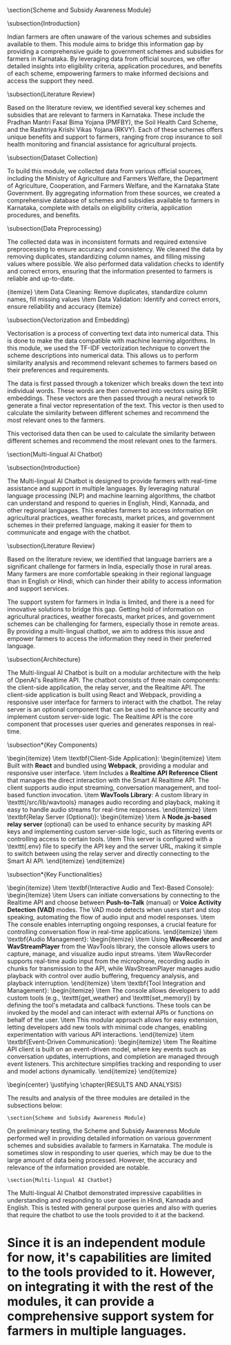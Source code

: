 
\section{Scheme and Subsidy Awareness Module}

\subsection{Introduction}

Indian farmers are often unaware of the various schemes and subsidies available to them. This module aims to bridge this information gap by providing a comprehensive guide to government schemes and subsidies for farmers in Karnataka. By leveraging data from official sources, we offer detailed insights into eligibility criteria, application procedures, and benefits of each scheme, empowering farmers to make informed decisions and access the support they need.

\subsection{Literature Review}

Based on the literature review, we identified several key schemes and subsidies that are relevant to farmers in Karnataka. These include the Pradhan Mantri Fasal Bima Yojana (PMFBY), the Soil Health Card Scheme, and the Rashtriya Krishi Vikas Yojana (RKVY). Each of these schemes offers unique benefits and support to farmers, ranging from crop insurance to soil health monitoring and financial assistance for agricultural projects.



\subsection{Dataset Collection}

To build this module, we collected data from various official sources, including the Ministry of Agriculture and Farmers Welfare, the Department of Agriculture, Cooperation, and Farmers Welfare, and the Karnataka State Government. By aggregating information from these sources, we created a comprehensive database of schemes and subsidies available to farmers in Karnataka, complete with details on eligibility criteria, application procedures, and benefits.

\subsection{Data Preprocessing}

The collected data was in inconsistent formats and required extensive preprocessing to ensure accuracy and consistency. We cleaned the data by removing duplicates, standardizing column names, and filling missing values where possible. We also performed data validation checks to identify and correct errors, ensuring that the information presented to farmers is reliable and up-to-date.



{itemize}
\item Data Cleaning: Remove duplicates, standardize column names, fill missing values
\item Data Validation: Identify and correct errors, ensure reliability and accuracy
{itemize}


\subsection{Vectorization and Embedding}

Vectorisation is a process of converting text data into numerical data. This is done to make the data compatible with machine learning algorithms. In this module, we used the TF-IDF vectorization technique to convert the scheme descriptions into numerical data. This allows us to perform similarity analysis and recommend relevant schemes to farmers based on their preferences and requirements.

The data is first passed through a tokenizer which breaks down the text into individual words. These words are then converted into vectors using BERt embeddings. These vectors are then passed through a neural network to generate a final vector representation of the text. This vector is then used to calculate the similarity between different schemes and recommend the most relevant ones to the farmers.

This vectorised data then can be used to calculate the similarity between different schemes and recommend the most relevant ones to the farmers.



\section{Multi-lingual AI Chatbot}

\subsection{Introduction}

The Multi-lingual AI Chatbot is designed to provide farmers with real-time assistance and support in multiple languages. By leveraging natural language processing (NLP) and machine learning algorithms, the chatbot can understand and respond to queries in English, Hindi, Kannada, and other regional languages. This enables farmers to access information on agricultural practices, weather forecasts, market prices, and government schemes in their preferred language, making it easier for them to communicate and engage with the chatbot.

\subsection{Literature Review}

Based on the literature review, we identified that language barriers are a significant challenge for farmers in India, especially those in rural areas. Many farmers are more comfortable speaking in their regional language than in English or Hindi, which can hinder their ability to access information and support services. 

The support system for farmers in India is limited, and there is a need for innovative solutions to bridge this gap. Getting hold of information on agricultural practices, weather forecasts, market prices, and government schemes can be challenging for farmers, especially those in remote areas. By providing a multi-lingual chatbot, we aim to address this issue and empower farmers to access the information they need in their preferred language.


\subsection{Architecture}

The Multi-lingual AI Chatbot is built on a modular architecture with the help of OpenAI's Realtime API. The chatbot consists of three main components: the client-side application, the relay server, and the Realtime API. The client-side application is built using React and Webpack, providing a responsive user interface for farmers to interact with the chatbot. The relay server is an optional component that can be used to enhance security and implement custom server-side logic. The Realtime API is the core component that processes user queries and generates responses in real-time.

\subsection*{Key Components}

\begin{itemize}
    \item \textbf{Client-Side Application}:
        \begin{itemize}
            \item Built with **React** and bundled using **Webpack**, providing a modular and responsive user interface.
            \item Includes a **Realtime API Reference Client** that manages the direct interaction with the Smart AI Realtime API. The client supports audio input streaming, conversation management, and tool-based function invocation.
            \item **WavTools Library**: A custom library in \texttt{/src/lib/wavtools} manages audio recording and playback, making it easy to handle audio streams for real-time responses.
        \end{itemize}
    \item \textbf{Relay Server (Optional)}:
        \begin{itemize}
            \item A **Node.js-based relay server** (optional) can be used to enhance security by masking API keys and implementing custom server-side logic, such as filtering events or controlling access to certain tools.
            \item This server is configured with a \texttt{.env} file to specify the API key and the server URL, making it simple to switch between using the relay server and directly connecting to the Smart AI API.
        \end{itemize}
\end{itemize}

\subsection*{Key Functionalities}

\begin{itemize}
    \item \textbf{Interactive Audio and Text-Based Console}:
        \begin{itemize}
            \item Users can initiate conversations by connecting to the Realtime API and choose between **Push-to-Talk** (manual) or **Voice Activity Detection (VAD)** modes. The VAD mode detects when users start and stop speaking, automating the flow of audio input and model responses.
            \item The console enables interrupting ongoing responses, a crucial feature for controlling conversation flow in real-time applications.
        \end{itemize}
    \item \textbf{Audio Management}:
        \begin{itemize}
            \item Using **WavRecorder** and **WavStreamPlayer** from the WavTools library, the console allows users to capture, manage, and visualize audio input streams.
            \item WavRecorder supports real-time audio input from the microphone, recording audio in chunks for transmission to the API, while WavStreamPlayer manages audio playback with control over audio buffering, frequency analysis, and playback interruption.
        \end{itemize}
    \item \textbf{Tool Integration and Management}:
        \begin{itemize}
            \item The console allows developers to add custom tools (e.g., \texttt{get\_weather} and \texttt{set\_memory}) by defining the tool's metadata and callback functions. These tools can be invoked by the model and can interact with external APIs or functions on behalf of the user.
            \item This modular approach allows for easy extension, letting developers add new tools with minimal code changes, enabling experimentation with various API interactions.
        \end{itemize}
    \item \textbf{Event-Driven Communication}:
        \begin{itemize}
            \item The Realtime API client is built on an event-driven model, where key events such as conversation updates, interruptions, and completion are managed through event listeners. This architecture simplifies tracking and responding to user and model actions dynamically.
        \end{itemize}
\end{itemize}



\begin{center}
	\justifying
	\chapter{RESULTS AND ANALYSIS}

 The results and analysis of the three modules are detailed in the subsections below:

    \section{Scheme and Subsidy Awareness Module} 

On preliminary testing, the Scheme and Subsidy Awareness Module performed well in providing detailed information on various government schemes and subsidies available to farmers in Karnataka. The module is sometimes slow in responding to user queries, which may be due to the large amount of data being processed. However, the accuracy and relevance of the information provided are notable.

    \section{Multi-lingual AI Chatbot}

The Multi-lingual AI Chatbot demonstrated impressive capabilities in understanding and responding to user queries in Hindi, Kannada and English. This is tested with general purpose queries and also with queries that require the chatbot to use the tools provided to it at the backend. 

Since it is an independent module for now, it's capabilities are limited to the tools provided to it. However, on integrating it with the rest of the modules, it can provide a comprehensive support system for farmers in multiple languages.
=======
